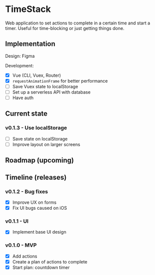 # TimeStack

Web application to set actions to complete in a certain time and start a timer. Useful for time-blocking or just getting things done.

## Implementation

Design: Figma

Development: 
- [x] Vue (CLI, Vuex, Router)
- [x] `requestAnimationFrame` for better performance
- [ ] Save Vuex state to localStorage
- [ ] Set up a serverless API with database
- [ ] Have auth

## Current state

### v0.1.3 - Use localStorage
- [ ] Save state on localStorage
- [ ] Improve layout on larger screens

## Roadmap (upcoming)

## Timeline (releases)

### v0.1.2 - Bug fixes
- [x] Improve UX on forms
- [x] Fix UI bugs caused on iOS

### v0.1.1 - UI
- [x] Implement base UI design

### v0.1.0 - MVP
- [x] Add actions
- [x] Create a plan of actions to complete
- [x] Start plan: countdown timer
